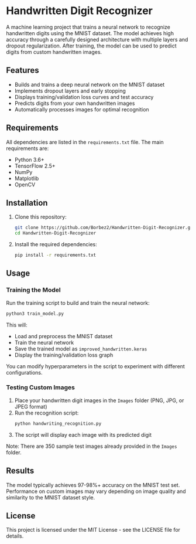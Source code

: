# Handwritten Digit Recognizer

A machine learning project that trains a neural network to recognize handwritten digits using the MNIST dataset. The model achieves high accuracy through a carefully designed architecture with multiple layers and dropout regularization. After training, the model can be used to predict digits from custom handwritten images.

## Features

- Builds and trains a deep neural network on the MNIST dataset
- Implements dropout layers and early stopping
- Displays training/validation loss curves and test accuracy
- Predicts digits from your own handwritten images
- Automatically processes images for optimal recognition

## Requirements

All dependencies are listed in the `requirements.txt` file. The main requirements are:
- Python 3.6+
- TensorFlow 2.5+
- NumPy
- Matplotlib
- OpenCV

## Installation

1. Clone this repository:
   ```bash
   git clone https://github.com/Borbez2/Handwritten-Digit-Recognizer.git
   cd Handwritten-Digit-Recognizer
   ```

2. Install the required dependencies:
   ```bash
   pip install -r requirements.txt
   ```

## Usage

### Training the Model

Run the training script to build and train the neural network:

```bash
python3 train_model.py
```

This will:
- Load and preprocess the MNIST dataset
- Train the neural network
- Save the trained model as `improved_handwritten.keras`
- Display the training/validation loss graph

You can modify hyperparameters in the script to experiment with different configurations.

### Testing Custom Images

1. Place your handwritten digit images in the `Images` folder (PNG, JPG, or JPEG format)
2. Run the recognition script:
   ```bash
   python handwriting_recognition.py
   ```
3. The script will display each image with its predicted digit

Note: There are 350 sample test images already provided in the `Images` folder.

## Results

The model typically achieves 97-98%+ accuracy on the MNIST test set. Performance on custom images may vary depending on image quality and similarity to the MNIST dataset style.

## License

This project is licensed under the MIT License - see the LICENSE file for details.
